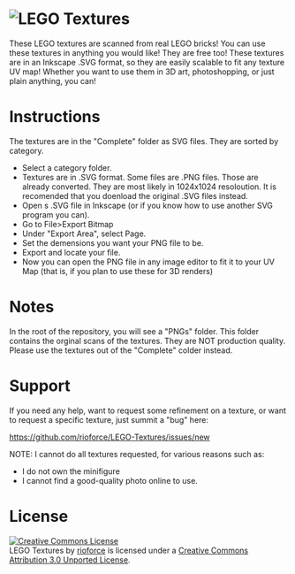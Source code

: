 ![LEGO Textures](https://raw.github.com/rioforce/LEGO-Textures/master/header.png)
===========================

These LEGO textures are scanned from real LEGO bricks! You can use these textures in anything you would like! They are 
free too! These textures are in an Inkscape .SVG format, so they are easily scalable to fit any texture UV map!
Whether you want to use them in 3D art, photoshopping, or just plain anything, you can!

Instructions
============

The textures are in the "Complete" folder as SVG files. They are sorted by category. 
* Select a category folder.
* Textures are in .SVG format. Some files are .PNG files. Those are already converted. They are most likely in 1024x1024 resoloution. It is recomended that you doenload the original .SVG files instead.
* Open s .SVG file in Inkscape (or if you know how to use another SVG program you can).
* Go to File>Export Bitmap
* Under "Export Area", select Page.
* Set the demensions you want your PNG file to be.
* Export and locate your file.
* Now you can open the PNG file in any image editor to fit it to your UV Map (that is, if you plan to use these for 3D renders)

Notes
=====

In the root of the repository, you will see a "PNGs" folder. This folder contains the orginal scans of the textures. They are NOT production quality. Please use the textures out of the "Complete" colder instead.

Support
=======

If you need any help, want to request some refinement on a texture, or want to request a specific texture, just summit a "bug" here:

https://github.com/rioforce/LEGO-Textures/issues/new

NOTE: I cannot do all textures requested, for various reasons such as:
* I do not own the minifigure
* I cannot find a good-quality photo online to use.

License
=======

<a rel="license" href="http://creativecommons.org/licenses/by/3.0/deed.en_US"><img alt="Creative Commons License" style="border-width:0" src="http://i.creativecommons.org/l/by/3.0/88x31.png" /></a><br /><span xmlns:dct="http://purl.org/dc/terms/" href="http://purl.org/dc/dcmitype/StillImage" property="dct:title" rel="dct:type">LEGO Textures</span> by <a xmlns:cc="http://creativecommons.org/ns#" href="http://rioforce.wordpress.com" property="cc:attributionName" rel="cc:attributionURL">rioforce</a> is licensed under a <a rel="license" href="http://creativecommons.org/licenses/by/3.0/deed.en_US">Creative Commons Attribution 3.0 Unported License</a>.
